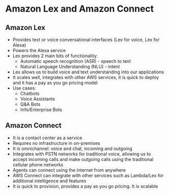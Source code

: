 # Amazon Lex and Amazon Connect

## Amazon Lex

- Provides text or voice conversational interfaces (Lex for voice, Lex for Alexa)
- Powers the Alexa service
- Lex provides 2 main bits of functionality:
    - Automatic speech recognition (ASR) - speech to text
    - Natural Language Understanding (NLU) - intent
- Lex allows us to build voice and text understanding into our applications
- It scales well, integrates with other AWS services, it is quick to deploy and it has a pay as you go pricing model
- Use cases:
    - Chatbots
    - Voice Assistants
    - Q&A Bots
    - Info/Enterprise Bots

## Amazon Connect

- It is a contact center as a service
- Requires no infrastructure in on-premises
- It is omnichannel: voice and chat, incoming and outgoing
- Integrates with PSTN networks for traditional voice, allowing us to accept incoming calls and make outgoing calls using the traditional cellular phone networks
- Agents can connect using the internet from anywhere
- AWS Connect can integrate with other services such as Lambda/Lex for additional intelligence and features
- It is quick to provision, provides a pay as you go pricing. It is scalable